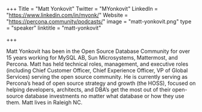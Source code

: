 +++
Title = "Matt Yonkovit"
Twitter = "MYonkovit"
LinkedIn = "https://www.linkedin.com/in/myonk/"
Website = "https://percona.community/podcasts/"
image = "matt-yonkovit.png"
type = "speaker"
linktitle = "matt-yonkovit"

+++

Matt Yonkovit has been in the Open Source Database Community for over 15 years working for MySQL AB, Sun Microsystems, Mattermost, and Percona. Matt has held technical roles, management, and executive roles (including Chief Customer Officer, Chief Experience Officer, VP of Global Services) serving the open source community. He is currently serving as Percona’s head of open source strategy and growth (the HOSS), focused on helping developers, architects, and DBA’s get the most out of their open-source database investments no matter what database or how they use them. Matt lives in Raleigh NC.